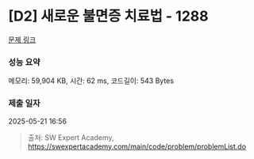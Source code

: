 # [D2] 새로운 불면증 치료법 - 1288 

[문제 링크](https://swexpertacademy.com/main/code/problem/problemDetail.do?contestProbId=AV18_yw6I9MCFAZN) 

### 성능 요약

메모리: 59,904 KB, 시간: 62 ms, 코드길이: 543 Bytes

### 제출 일자

2025-05-21 16:56



> 출처: SW Expert Academy, https://swexpertacademy.com/main/code/problem/problemList.do